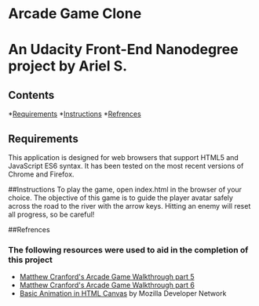 # Arcade Game Clone
An Udacity Front-End Nanodegree project by Ariel S.
=======================================
## Contents

*[Requirements](#requirements)
*[Instructions](#Instructions)
*[Refrences](#Refrences)

## Requirements
This application is designed for web browsers that support HTML5 and JavaScript ES6 syntax. It has been tested on the most recent versions of Chrome and Firefox.

##Instructions
To play the game, open index.html in the browser of your choice. 
The objective of this game is to guide the player avatar safely across the road to the river with the arrow keys. Hitting an enemy will reset all progress, so be careful!

##Refrences
### The following resources were used to aid in the completion of this project
- [Matthew Cranford's Arcade Game Walkthrough part 5](https://matthewcranford.com/arcade-game-walkthrough-part-5-adding-enemies/)
- [Matthew Cranford's Arcade Game Walkthrough part 6](https://matthewcranford.com/arcade-game-walkthrough-part-6-collisions-win-conditions-and-game-resets/)
- [Basic Animation in HTML Canvas](https://developer.mozilla.org/en-US/docs/Web/API/Canvas_API/Tutorial/Basic_animations) by Mozilla Developer Network
